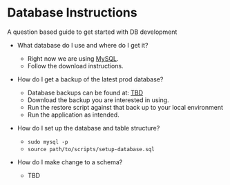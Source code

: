 # Database Instructions 
A question based guide to get started with DB development

- What database do I use and where do I get it?
    - Right now we are using [MySQL](https://www.mysql.com/).
    - Follow the download instructions.

- How do I get a backup of the latest prod database?
    - Database backups can be found at: [TBD](www.tbd.com)
    - Download the backup you are interested in using.
    - Run the restore script against that back up to your local environment
    - Run the application as intended.

- How do I set up the database and table structure?
    - `sudo mysql -p`
    - `source path/to/scripts/setup-database.sql`

- How do I make change to a schema?
    - TBD



